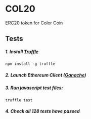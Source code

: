 # COL20

ERC20 token for Color Coin

## Tests

##### 1. Install [Truffle](https://truffleframework.com/)
```
npm install -g truffle
```
##### 2. Launch Ethereum Client ([Ganache](https://truffleframework.com/ganache))
##### 3. Run javascript test files:
```
truffle test
```
##### 4. Check all 128 tests have passed  
